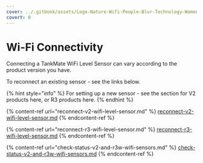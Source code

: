 ```yaml
---
cover: ../.gitbook/assets/Logo-Nature-Wifi-People-Blur-Technology-Women-2564502.jpg
coverY: 0
---
```


# Wi-Fi Connectivity

Connecting a TankMate WiFi Level Sensor can vary according to the product version you have.&#x20;

To reconnect an existing sensor - see the links below.

{% hint style="info" %}
For setting up a new sensor - see the section for V2 products here, or R3 products here.
{% endhint %}

{% content-ref url="reconnect-v2-wifi-level-sensor.md" %}
[reconnect-v2-wifi-level-sensor.md](reconnect-v2-wifi-level-sensor.md)
{% endcontent-ref %}

{% content-ref url="reconnect-r3-wifi-level-sensor.md" %}
[reconnect-r3-wifi-level-sensor.md](reconnect-r3-wifi-level-sensor.md)
{% endcontent-ref %}

{% content-ref url="check-status-v2-and-r3w-wifi-sensors.md" %}
[check-status-v2-and-r3w-wifi-sensors.md](check-status-v2-and-r3w-wifi-sensors.md)
{% endcontent-ref %}
